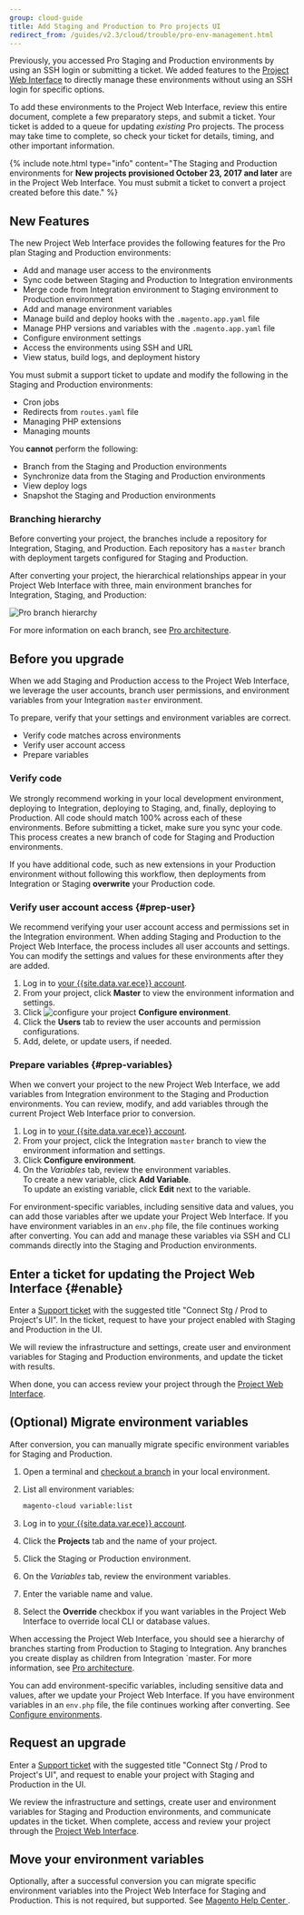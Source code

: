 ```yaml
---
group: cloud-guide
title: Add Staging and Production to Pro projects UI
redirect_from: /guides/v2.3/cloud/trouble/pro-env-management.html
---
```


Previously, you accessed Pro Staging and Production environments by using an SSH login or submitting a ticket. We added features to the [Project Web Interface]({{page.baseurl}}/cloud/project/configure-project.html) to directly manage these environments without using an SSH login for specific options.

To add these environments to the Project Web Interface, review this entire document, complete a few preparatory steps, and submit a ticket. Your ticket is added to a queue for updating _existing_ Pro projects. The process may take time to complete, so check your ticket for details, timing, and other important information.

{% include note.html type="info" content="The Staging and Production environments for **New projects provisioned October 23, 2017 and later** are in the Project Web Interface. You must submit a ticket to convert a project created before this date." %}

## New Features

The new Project Web Interface provides the following features for the Pro plan Staging and Production environments:

* Add and manage user access to the environments
* Sync code between Staging and Production to Integration environments
* Merge code from Integration environment to Staging environment to Production environment
* Add and manage environment variables
* Manage build and deploy hooks with the `.magento.app.yaml` file
* Manage PHP versions and variables with the `.magento.app.yaml` file
* Configure environment settings
* Access the environments using SSH and URL
* View status, build logs, and deployment history

You must submit a support ticket to update and modify the following in the Staging and Production environments:

* Cron jobs
* Redirects from `routes.yaml` file
* Managing PHP extensions
* Managing mounts

You **cannot** perform the following:

* Branch from the Staging and Production environments
* Synchronize data from the Staging and Production environments
* View deploy logs
* Snapshot the Staging and Production environments

### Branching hierarchy

Before converting your project, the branches include a repository for Integration, Staging, and Production. Each repository has a `master` branch with deployment targets configured for Staging and Production.

After converting your project, the hierarchical relationships appear in your Project Web Interface with three, main environment branches for Integration, Staging, and Production:

![Pro branch hierarchy]({{site.baseurl}}/static/images/cloud_project-pro.png)

For more information on each branch, see [Pro architecture]({{page.baseurl}}/cloud/architecture/pro-architecture.html).

## Before you upgrade

When we add Staging and Production access to the Project Web Interface, we leverage the user accounts, branch user permissions, and environment variables from your Integration `master` environment.

To prepare, verify that your settings and environment variables are correct.

* Verify code matches across environments
* Verify user account access
* Prepare variables

### Verify code

We strongly recommend working in your local development environment, deploying to Integration, deploying to Staging, and, finally, deploying to Production. All code should match 100% across each of these environments. Before submitting a ticket, make sure you sync your code. This process creates a new branch of code for Staging and Production environments.

If you have additional code, such as new extensions in your Production environment without following this workflow, then deployments from Integration or Staging **overwrite** your Production code.

### Verify user account access {#prep-user}

We recommend verifying your user account access and permissions set in the Integration environment. When adding Staging and Production to the Project Web Interface, the process includes all user accounts and settings. You can modify the settings and values for these environments after they are added.

1. Log in to [your {{site.data.var.ece}} account](https://accounts.magento.cloud).
2. From your project, click **Master** to view the environment information and settings.
3. Click ![configure your project]({{site.baseurl}}/static/images/cloud_edit-project.png) **Configure environment**.
4. Click the **Users** tab to review the user accounts and permission configurations.
5. Add, delete, or update users, if needed.

### Prepare variables {#prep-variables}

When we convert your project to the new Project Web Interface, we add variables from Integration environment to the Staging and Production environments. You can review, modify, and add variables through the current Project Web Interface prior to conversion.

1. Log in to [your {{site.data.var.ece}} account](https://accounts.magento.cloud).
2. From your project, click the Integration `master` branch to view the environment information and settings.
3. Click **Configure environment**.
4. On the _Variables_ tab, review the environment variables.  
   To create a new variable, click **Add Variable**.  
   To update an existing variable, click **Edit** next to the variable.

For environment-specific variables, including sensitive data and values, you can add those variables after we update your Project Web Interface. If you have environment variables in an `env.php` file, the file continues working after converting. You can add and manage these variables via SSH and CLI commands directly into the Staging and Production environments.

## Enter a ticket for updating the Project Web Interface {#enable}

Enter a [Support ticket]({{page.baseurl}}/cloud/troubleshooting/troubleshooting-overview.html) with the suggested title "Connect Stg / Prod to Project's UI". In the ticket, request to have your project enabled with Staging and Production in the UI.

We will review the infrastructure and settings, create user and environment variables for Staging and Production environments, and update the ticket with results.

When done, you can access review your project through the [Project Web Interface]({{page.baseurl}}/cloud/project/project-intro.html).

## (Optional) Migrate environment variables

After conversion, you can manually migrate specific environment variables for Staging and Production.

1. Open a terminal and [checkout a branch]({{page.baseurl}}/cloud/setup/clone-project-master.html#branch) in your local environment.
2. List all environment variables:

   ```bash
   magento-cloud variable:list
   ```

3. Log in to [your {{site.data.var.ece}} account](https://accounts.magento.cloud).
4. Click the **Projects** tab and the name of your project.
5. Click the Staging or Production environment.
6. On the _Variables_ tab, review the environment variables.
7. Enter the variable name and value.
8. Select the **Override** checkbox if you want variables in the Project Web Interface to override local CLI or database values.

When accessing the Project Web Interface, you should see a hierarchy of branches starting from Production to Staging to Integration. Any branches you create display as children from Integration \`master. For more information, see [Pro architecture]({{page.baseurl}}/cloud/architecture/pro-architecture.html).

You can add environment-specific variables, including sensitive data and values, after we update your Project Web Interface. If you have environment variables in an `env.php` file, the file continues working after converting. See [Configure environments]({{page.baseurl}}/cloud/env/environment-intro.html).

## Request an upgrade

Enter a [Support ticket]({{page.baseurl}}/cloud/troubleshooting/troubleshooting-overview.html) with the suggested title "Connect Stg / Prod to Project's UI", and request to enable your project with Staging and Production in the UI.

We review the infrastructure and settings, create user and environment variables for Staging and Production environments, and communicate updates in the ticket. When complete, access and review your project through the [Project Web Interface]({{page.baseurl}}/cloud/project/project-intro.html).

## Move your environment variables

Optionally, after a successful conversion you can migrate specific environment variables into the Project Web Interface for Staging and Production. This is not required, but supported. See [Magento Help Center ](https://magento.zendesk.com/hc/en-us/articles/115002998873-Add-Staging-and-Production-to-Magento-Commerce-Cloud-Pro-projects-UI).

